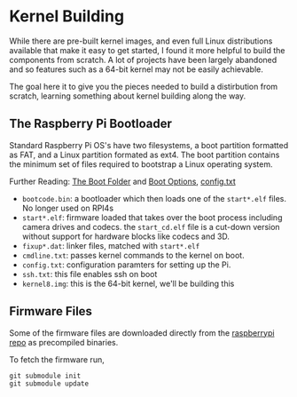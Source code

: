 # Kernel Building

While there are pre-built kernel images, and even full Linux distributions
available that make it easy to get started, I found it more helpful to build
the components from scratch. A lot of projects have been largely abandoned and
so features such as a 64-bit kernel may not be easily achievable.

The goal here it to give you the pieces needed to build a distirbution
from scratch, learning something about kernel building along the way.

## The Raspberry Pi Bootloader

Standard Raspberry Pi OS's have two filesystems, a boot partition formatted as
FAT, and a Linux partition formated as ext4. The boot partition contains the
minimum set of files required to bootstrap a Linux operating system.

Further Reading: [The Boot Folder](https://www.raspberrypi.org/documentation/configuration/boot_folder.md) and [Boot Options](https://www.raspberrypi.org/documentation/configuration/config-txt/boot.md), [config.txt](https://www.raspberrypi.org/documentation/configuration/config-txt/README.md)

* `bootcode.bin`: a bootloader which then loads one of the `start*.elf` files. No
longer used on RPI4s
* `start*.elf`: firmware loaded that takes over the boot process including camera
drives and codecs. the `start_cd.elf` file is a cut-down version without support
for hardware blocks like codecs and 3D.
* `fixup*.dat`: linker files, matched with `start*.elf`
* `cmdline.txt`: passes kernel commands to the kernel on boot.
* `config.txt`: configuration paramters for setting up the Pi.
* `ssh.txt`: this file enables ssh on boot
* `kernel8.img`: this is the 64-bit kernel, we'll be building this


## Firmware Files

Some of the firmware files are downloaded directly from the [raspberrypi
repo](https://github.com/raspberrypi/firmware/tree/master/boot) as precompiled
binaries.

To fetch the firmware run,

```
git submodule init
git submodule update
```

